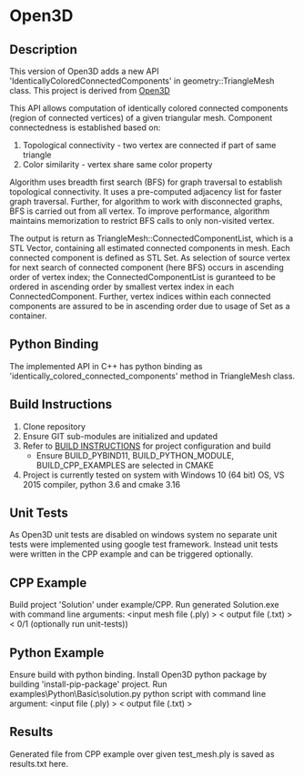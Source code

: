 # Open3D

## Description
This version of Open3D adds a new API 'IdenticallyColoredConnectedComponents' in geometry::TriangleMesh class.
This project is derived from [Open3D](https://github.com/intel-isl/Open3D/tree/v0.8.0)

This API allows computation of identically colored connected components (region of connected vertices) of a given triangular mesh. 
Component connectedness is established based on:
1. Topological connectivity - two vertex are connected if part of same triangle
2. Color similarity - vertex share same color property
 
Algorithm uses breadth first search (BFS) for graph traversal to establish topological connectivity. It uses a pre-computed adjacency list for faster graph traversal.
Further, for algorithm to work with disconnected graphs, BFS is carried out from all vertex. To improve performance, algorithm maintains memorization to restrict BFS calls to only non-visited vertex. 
   
The output is return as TriangleMesh::ConnectedComponentList, which is a STL Vector, containing all estimated connected components in mesh. Each connected component is defined as STL Set.
As selection of source vertex for next search of connected component (here BFS) occurs in ascending order of vertex index; the ConnectedComponentList is guranteed to be ordered in ascending order by smallest vertex index in each ConnectedComponent. 
Further, vertex indices within each connected components are assured to be in ascending order due to usage of Set as a container.

## Python Binding
The implemented API in C++ has python binding as 'identically_colored_connected_components' method in  TriangleMesh class.

## Build Instructions

1. Clone repository
2. Ensure GIT sub-modules are initialized and updated
3. Refer to [BUILD INSTRUCTIONS](http://www.open3d.org/docs/release/compilation.html) for project configuration and build 
   - Ensure BUILD_PYBIND11, BUILD_PYTHON_MODULE, BUILD_CPP_EXAMPLES are selected in CMAKE
4. Project is currently tested on system with Windows 10 (64 bit) OS, VS 2015 compiler, python 3.6 and cmake 3.16

## Unit Tests
As Open3D unit tests are disabled on windows system no separate unit tests were implemented using google test framework.
Instead unit tests were written in the CPP example and can be triggered optionally.

## CPP Example
Build project 'Solution' under example/CPP. 
Run generated Solution.exe with command line arguments: <input mesh file (.ply) > < output file (.txt) > < 0/1 (optionally run unit-tests))

## Python Example
Ensure build with python binding. Install Open3D python package by building 'install-pip-package' project.
Run examples\Python\Basic\solution.py python script with command line argument: <input file (.ply) > < output file (.txt) >

## Results
Generated file from CPP example over given test_mesh.ply is saved as results.txt here.